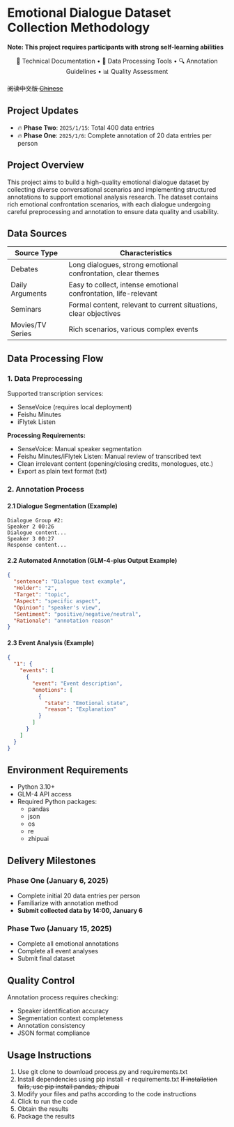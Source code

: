 # Emotional Dialogue Dataset Collection Methodology

**Note: This project requires participants with strong self-learning abilities**

<p align="center">
📄 Technical Documentation • 🤖 Data Processing Tools • 🔍 Annotation Guidelines • 📊 Quality Assessment
</p>

~~阅读中文版 [Chinese](README.md)~~

## Project Updates
- 🔥 **Phase Two**: ```2025/1/15```: Total 400 data entries
- 🔥 **Phase One**: ```2025/1/6```: Complete annotation of 20 data entries per person

## Project Overview
This project aims to build a high-quality emotional dialogue dataset by collecting diverse conversational scenarios and implementing structured annotations to support emotional analysis research. The dataset contains rich emotional confrontation scenarios, with each dialogue undergoing careful preprocessing and annotation to ensure data quality and usability.

## Data Sources
| Source Type | Characteristics |
|-------------|----------------|
| Debates | Long dialogues, strong emotional confrontation, clear themes |
| Daily Arguments | Easy to collect, intense emotional confrontation, life-relevant |
| Seminars | Formal content, relevant to current situations, clear objectives |
| Movies/TV Series | Rich scenarios, various complex events |

## Data Processing Flow
### 1. Data Preprocessing
Supported transcription services:
- SenseVoice (requires local deployment)
- Feishu Minutes
- iFlytek Listen

**Processing Requirements:**
- SenseVoice: Manual speaker segmentation
- Feishu Minutes/iFlytek Listen: Manual review of transcribed text
- Clean irrelevant content (opening/closing credits, monologues, etc.)
- Export as plain text format (txt)

### 2. Annotation Process
#### 2.1 Dialogue Segmentation (Example)
```
Dialogue Group #2:
Speaker 2 00:26
Dialogue content...
Speaker 3 00:27
Response content...
```

#### 2.2 Automated Annotation (GLM-4-plus Output Example)
```json
{
  "sentence": "Dialogue text example",
  "Holder": "2",
  "Target": "topic",
  "Aspect": "specific aspect",
  "Opinion": "speaker's view",
  "Sentiment": "positive/negative/neutral",
  "Rationale": "annotation reason"
}
```

#### 2.3 Event Analysis (Example)
```json
{
  "1": {
    "events": [
      {
        "event": "Event description",
        "emotions": [
          {
            "state": "Emotional state",
            "reason": "Explanation"
          }
        ]
      }
    ]
  }
}
```

## Environment Requirements
- Python 3.10+
- GLM-4 API access
- Required Python packages:
  - pandas
  - json
  - os
  - re
  - zhipuai

## Delivery Milestones
### Phase One (January 6, 2025)
- Complete initial 20 data entries per person
- Familiarize with annotation method
- **Submit collected data by 14:00, January 6**

### Phase Two (January 15, 2025)
- Complete all emotional annotations
- Complete all event analyses
- Submit final dataset

## Quality Control
Annotation process requires checking:
- Speaker identification accuracy
- Segmentation context completeness
- Annotation consistency
- JSON format compliance

## Usage Instructions
1. Use git clone to download process.py and requirements.txt
2. Install dependencies using pip install -r requirements.txt ~~If installation fails, use pip install pandas, zhipuai~~
3. Modify your files and paths according to the code instructions
4. Click to run the code
5. Obtain the results
6. Package the results
